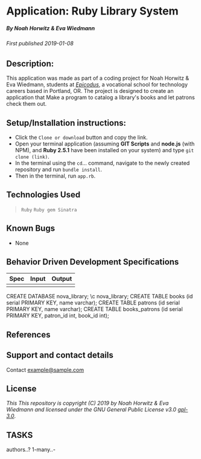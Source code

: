 # Application: **Ruby Library System**

##### By Noah Horwitz & Eva Wiedmann

###### _First published 2019-01-08_

## Description:
This application was made as part of a coding project for Noah Horwitz & Eva Wiedmann, students at _[Epicodus](http://www.epicodus.com)_, a vocational school for technology careers based in Portland, OR. The project is designed to create an application that Make a program to catalog a library's books and let patrons check them out.


<!-- This project is fully deployed on **Heroku** [here](https://make-a-word-foundation.herokuapp.com/) -->

## Setup/Installation instructions:
* Click the `Clone or download` button and copy the link.
* Open your terminal application (assuming **GIT Scripts** and **node.js** (with NPM), and **Ruby 2.5.1** have been installed on your system) and type `git clone (link)`.
* In the terminal using the `cd`... command, navigate to the newly created repository and run `bundle install`.
* Then in the terminal, run `app.rb`.


## Technologies Used
> `Ruby`
> `Ruby gem Sinatra`

## Known Bugs
* None

## Behavior Driven Development Specifications

|Spec|Input|Output|
|-|-|-|
||||


CREATE DATABASE nova_library;
\c nova_library;
CREATE TABLE books (id serial PRIMARY KEY, name varchar);
CREATE TABLE patrons (id serial PRIMARY KEY, name varchar);
CREATE TABLE books_patrons (id serial PRIMARY KEY, patron_id int, book_id int);




## References

## Support and contact details
Contact [example@sample.com](mailto:example@sample.com)

## License
_This This repository is copyright (C) 2019 by Noah Horwitz & Eva Wiedmann and licensed under the GNU General Public License v3.0 [gpl-3.0](https://www.gnu.org/licenses/gpl-3.0.en.html)_.

## TASKS
authors..?
1-many..-
